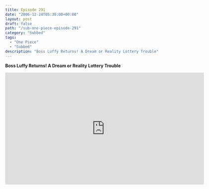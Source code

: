 ```yaml
---
title: Episode 291
date: "2006-12-24T05:30:00+00:00"
layout: post
draft: false
path: "/sub-one-piece-episode-291"
category: "Subbed"
tags:
  - "One Piece"
  - "Subbed"
description: "Boss Luffy Returns! A Dream or Reality Lottery Trouble"
---
```


**Boss Luffy Returns! A Dream or Reality Lottery Trouble**

<iframe width="640" height="360" src="https://www.rapidvideo.com/e/FXQHSQZNBV" frameborder="0" marginwidth=0 marginheight=0 scrolling=no allowfullscreen></iframe>

